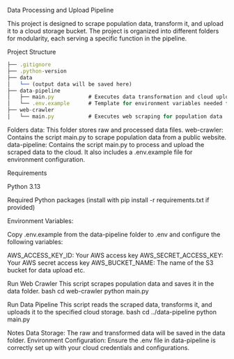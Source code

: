 Data Processing and Upload Pipeline

This project is designed to scrape population data, transform it, and upload it to a cloud storage bucket. The project is organized into different folders for modularity, each serving a specific function in the pipeline.

Project Structure

```js
├── .gitignore
├── .python-version
├── data
│   └── (output data will be saved here)
├── data-pipeline
│   ├── main.py           # Executes data transformation and cloud upload
│   └── .env.example      # Template for environment variables needed for cloud setup
├── web-crawler
│   └── main.py           # Executes web scraping for population data
```

Folders
data: This folder stores raw and processed data files.
web-crawler: Contains the script main.py to scrape population data from a public website.
data-pipeline: Contains the script main.py to process and upload the scraped data to the cloud. It also includes a .env.example file for environment configuration.

Requirements

Python 3.13

Required Python packages (install with pip install -r requirements.txt if provided)

Environment Variables:

Copy .env.example from the data-pipeline folder to .env and configure the following variables:

AWS_ACCESS_KEY_ID: Your AWS access key
AWS_SECRET_ACCESS_KEY: Your AWS secret access key
AWS_BUCKET_NAME: The name of the S3 bucket for data upload
etc.

Run Web Crawler
This script scrapes population data and saves it in the data folder.
bash
cd web-crawler
python main.py




Run Data Pipeline
This script reads the scraped data, transforms it, and uploads it to the specified cloud storage.
bash
cd ../data-pipeline
python main.py

Notes
Data Storage: The raw and transformed data will be saved in the data folder.
Environment Configuration: Ensure the .env file in data-pipeline is correctly set up with your cloud credentials and configurations.
